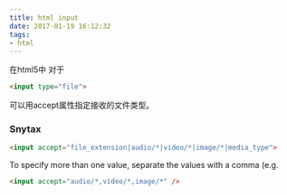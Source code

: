 ```yaml
---
title: html input
date: 2017-01-19 16:12:32
tags:
- html
---
```


在html5中 对于

```html
<input type="file">
```

可以用accept属性指定接收的文件类型。

### Snytax

```html
<input accept="file_extension|audio/*|video/*|image/*|media_type">
```

To specify more than one value, separate the values with a comma (e.g.

```html
<input accept="audio/*,video/*,image/*" />
```
